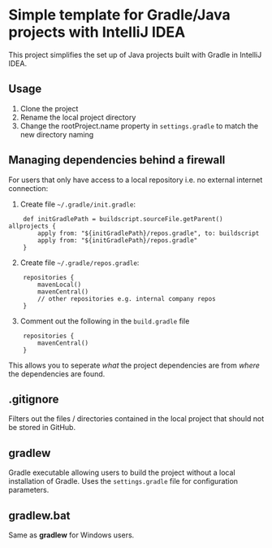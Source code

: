# Simple template for Gradle/Java projects with IntelliJ IDEA

This project simplifies the set up of Java projects built with Gradle in IntelliJ IDEA.

## Usage

1. Clone the project
2. Rename the local project directory
3. Change the rootProject.name property in `settings.gradle` to match the new directory naming

## Managing dependencies behind a firewall

For users that only have access to a local repository i.e. no external internet connection: 

1. Create file `~/.gradle/init.gradle`: 
```
    def initGradlePath = buildscript.sourceFile.getParent() allprojects {
        apply from: "${initGradlePath}/repos.gradle", to: buildscript
        apply from: "${initGradlePath}/repos.gradle"
    }
```

2. Create file `~/.gradle/repos.gradle`:
```
    repositories {
        mavenLocal()
        mavenCentral()
        // other repositories e.g. internal company repos 
    }
```
3. Comment out the following in the `build.gradle` file
```    
    repositories {
        mavenCentral()
    }
```

This allows you to seperate *what* the project dependencies are from *where* the dependencies are found.  

## .gitignore

Filters out the files / directories contained in the local project that should not be stored in GitHub.

## gradlew

Gradle executable allowing users to build the project without a local installation of Gradle. Uses the `settings.gradle` file for configuration parameters.

## gradlew.bat

Same as **gradlew** for Windows users.









